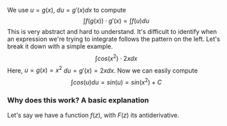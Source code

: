 We use $u=g(x)$, $du=g'(x)dx$ to compute $$\int f(g(x))\cdot g'(x)=\int f(u)du$$
This is very abstract and hard to understand. It's difficult to identify when an expression we're trying to integrate follows the pattern on the left. Let's break it down with a simple example.
$$\int cos(x^2)\cdot 2xdx$$
Here, $u=g(x)=x^2$   $du=g'(x)=2xdx$. Now we can easily compute $$\int cos(u)du=sin(u)=sin(x^2)+C$$
### Why does this work? A basic explanation
Let's say we have a function $f(z)$, with $F(z)$ its antiderivative. 
